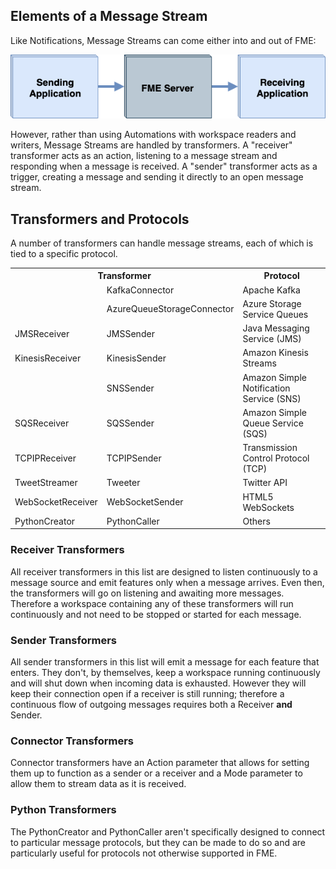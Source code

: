 ## Elements of a Message Stream ##

Like Notifications, Message Streams can come either into and out of FME:

![](./Images/Img5.001.WhatIsRealTime.png)

However, rather than using Automations with workspace readers and writers, Message Streams are handled by transformers. A "receiver" transformer acts as an action, listening to a message stream and responding when a message is received. A "sender" transformer acts as a trigger, creating a message and sending it directly to an open message stream.


## Transformers and Protocols ##

A number of transformers can handle message streams, each of which is tied to a specific protocol.

<table>
<tr><th colspan="2">Transformer</th><th>Protocol</th></tr>
<tr><td></td><td>KafkaConnector</td><td>Apache Kafka</td></tr>
<tr><td></td><td>AzureQueueStorageConnector</td><td>Azure Storage Service Queues</td></tr>
<tr><td>JMSReceiver</td><td>JMSSender</td><td>Java Messaging Service (JMS)</td></tr>
<tr><td>KinesisReceiver</td><td>KinesisSender</td><td>Amazon Kinesis Streams</td></tr>
<tr><td></td><td>SNSSender</td><td>Amazon Simple Notification Service (SNS)</td></tr>
<tr><td>SQSReceiver</td><td>SQSSender</td><td>Amazon Simple Queue Service (SQS)</td></tr>
<tr><td>TCPIPReceiver</td><td>TCPIPSender</td><td>Transmission Control Protocol (TCP)</td></tr>
<tr><td>TweetStreamer</td><td>Tweeter</td><td>Twitter API</td></tr>
<tr><td>WebSocketReceiver</td><td>WebSocketSender</td><td>HTML5 WebSockets</td></tr>
<tr><td>PythonCreator</td><td>PythonCaller</td><td>Others</td></tr>
</table>

### Receiver Transformers ###
All receiver transformers in this list are designed to listen continuously to a message source and emit features only when a message arrives. Even then, the transformers will go on listening and awaiting more messages. Therefore a workspace containing any of these transformers will run continuously and not need to be stopped or started for each message.

### Sender Transformers ###
All sender transformers in this list will emit a message for each feature that enters. They don't, by themselves, keep a workspace running continuously and will shut down when incoming data is exhausted. However they will keep their connection open if a receiver is still running; therefore a continuous flow of outgoing messages requires both a Receiver **and** Sender.

### Connector Transformers ###

Connector transformers have an Action parameter that allows for setting them up to function as a sender or a receiver and a Mode parameter to allow them to stream data as it is received.

### Python Transformers ###
The PythonCreator and PythonCaller aren't specifically designed to connect to particular message protocols, but they can be made to do so and are particularly useful for protocols not otherwise supported in FME.
